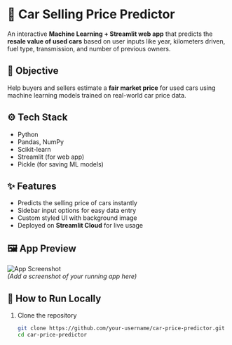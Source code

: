 # 🚗 Car Selling Price Predictor

An interactive **Machine Learning + Streamlit web app** that predicts the **resale value of used cars** based on user inputs like year, kilometers driven, fuel type, transmission, and number of previous owners.  

## 📌 Objective
Help buyers and sellers estimate a **fair market price** for used cars using machine learning models trained on real-world car price data.  

## ⚙️ Tech Stack
- Python  
- Pandas, NumPy  
- Scikit-learn  
- Streamlit (for web app)  
- Pickle (for saving ML models)  

## ✨ Features
- Predicts the selling price of cars instantly  
- Sidebar input options for easy data entry  
- Custom styled UI with background image  
- Deployed on **Streamlit Cloud** for live usage  

## 🖼️ App Preview
![App Screenshot](screenshot.png)  
*(Add a screenshot of your running app here)*  

## 🚀 How to Run Locally
1. Clone the repository  
   ```bash
   git clone https://github.com/your-username/car-price-predictor.git
   cd car-price-predictor
